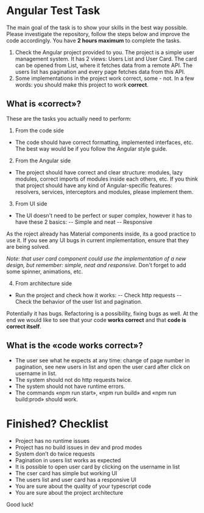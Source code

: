 # Angular Test Task
The main goal of the task is to show your skills in the best way possible. Please investigate the repository, follow the steps below and improve the code accordingly.
You have **2 hours maximum** to complete the tasks.

1. Check the Angular project provided to you. The project is a simple user management system. It has 2 views: Users List and User Card. The card can be opened from List, where it fetches data from a remote API. The users list has pagination and every page fetches data from this API.
2. Some implementations in the project work correct, some - not. In a few words: you should make this project to work **correct**.

## What is «correct»? 
These are the tasks you actually need to perform:

1. From the code side
- The code should have correct formatting, implemented interfaces, etc. The best way would be if you follow the Angular style guide.

2. From the Angular side
- The project should have correct and clear structure: modules, lazy modules, correct imports of modules inside each others, etc. If you think that project should have any kind of Angular-specific features: resolvers, services, interceptors and modules, please implement them. 

3. From UI side
- The UI doesn't need to be perfect or super complex, however it has to have these 2 basics:
-- Simple and neat
-- Responsive

As the roject already has Material components inside, its a good practice to use it.
If you see any UI bugs in current implementation, ensure that they are being solved.

*Note: that user card component could use the implementation of a new design, but remember: simple, neat and responsive.*
Don't forget to add some spinner, animations,  etc.

4. From architecture side
- Run the project and check how it works: 
-- Check http requests
-- Check the behavior of the user list and pagination. 

Potentially it has bugs. Refactoring is a possibility, fixing bugs as well.
At the end we would like to see that your code **works correct** and that **code is correct itself**.

## What is the «code works correct»? 
- The user see what he expects at any time: change of page number in pagination, see new users in list and open the user card after click on username in list.
- The system should not do http requests twice.
- The system should not have runtime errors.
- The commands «npm run start», «npm run build» and «npm run build:prod» should work.

# Finished? Checklist
- Project has no runtime issues
- Project has no build issues in dev and prod modes
- System don’t do twice requests
- Pagination in users list works as expected
- It is possible to open user card by clicking on the username in list
- The cser card has simple but working UI
- The users list and user card has a responsive UI
- You are sure about the quality of your typescript code
- You are sure about the project architecture

Good luck!
